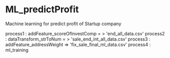 # ML_predictProfit

Machine learning for predict profit of Startup company

process1 : addFeature_scoreOfInvestComp = > 'end_all_data.csv'
process2 : dataTransform_strToNum = > 'sale_end_int_all_data.csv'
process3 : addFeature_addressWeight => 'fix_sale_final_ml_data.csv'
process4 : ml_training
